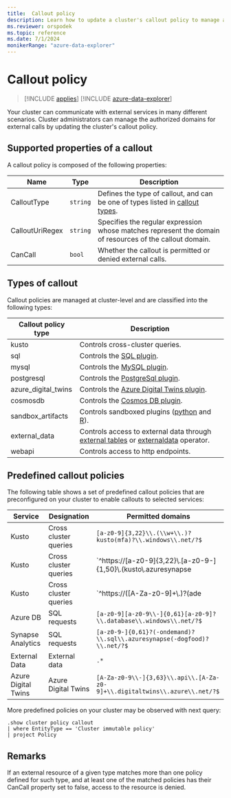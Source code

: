 ```yaml
---
title:  Callout policy
description: Learn how to update a cluster's callout policy to manage authorized domains for external calls.
ms.reviewer: orspodek
ms.topic: reference
ms.date: 7/1/2024
monikerRange: "azure-data-explorer"
---
```

# Callout policy

> [!INCLUDE [applies](../includes/applies-to-version/applies.md)] [!INCLUDE [azure-data-explorer](../includes/applies-to-version/azure-data-explorer.md)]

Your cluster can communicate with external services in many different scenarios.
Cluster administrators can manage the authorized domains for external calls by updating the cluster's callout policy.

## Supported properties of a callout

A callout policy is composed of the following properties:

| Name | Type | Description |
|--|--|--|
| CalloutType | `string` | Defines the type of callout, and can be one of types listed in [callout types](#types-of-callout). |
| CalloutUriRegex | `string` | Specifies the regular expression whose matches represent the domain of resources of the callout domain. |
| CanCall | `bool` | Whether the callout is permitted or denied external calls. |

## Types of callout

Callout policies are managed at cluster-level and are classified into the following types:

| Callout policy type | Description |
|--|--|
| kusto | Controls cross-cluster queries. |
| sql | Controls the [SQL plugin](../query/sql-request-plugin.md). |
| mysql | Controls the [MySQL plugin](../query/mysql-request-plugin.md). |
| postgresql | Controls the [PostgreSql plugin](../query/postgresql-request-plugin.md). |
| azure_digital_twins | Controls the [Azure Digital Twins plugin](../query/azure-digital-twins-query-request-plugin.md). |
| cosmosdb | Controls the [Cosmos DB plugin](../query/cosmosdb-plugin.md). |
| sandbox_artifacts | Controls sandboxed plugins ([python](../query/python-plugin.md) and [R](../query/r-plugin.md)). |
| external_data | Controls access to external data through [external tables](../query/schema-entities/external-tables.md) or [externaldata](../query/externaldata-operator.md) operator. |
| webapi | Controls access to http endpoints. |

## Predefined callout policies

The following table shows a set of predefined callout policies that are preconfigured on your cluster to enable callouts to selected services:

| Service | Designation | Permitted domains |
|--|--|--|
| Kusto | Cross cluster queries | `[a-z0-9]{3,22}\\.(\\w+\\.)?kusto(mfa)?\\.windows\\.net/?$` |
| Kusto | Cross cluster queries | `^https://[a-z0-9]{3,22}\\.[a-z0-9-]{1,50}\\.(kusto\\.azuresynapse | kustodev\\.azuresynapse-dogfood)\\.net/?$` |
| Kusto | Cross cluster queries | `^https://([A-Za-z0-9]+\\.)?(ade | adx)\\.(int\\. | aimon\\.)?(applicationinsights | loganalytics | monitor)\\.(io | azure\\.com)/` |
| Azure DB | SQL requests | `[a-z0-9][a-z0-9\\-]{0,61}[a-z0-9]?\\.database\\.windows\\.net/?$` |
| Synapse Analytics | SQL requests | `[a-z0-9-]{0,61}?(-ondemand)?\\.sql\\.azuresynapse(-dogfood)?\\.net/?$` |
| External Data | External data | `.*` |
| Azure Digital Twins | Azure Digital Twins | `[A-Za-z0-9\\-]{3,63}\\.api\\.[A-Za-z0-9]+\\.digitaltwins\\.azure\\.net/?$` |

More predefined policies on your cluster may be observed with next query:

```kusto
.show cluster policy callout 
| where EntityType == 'Cluster immutable policy'
| project Policy
```

## Remarks

If an external resource of a given type matches more than one policy defined for such type, and at least one of the matched policies has their CanCall property set to false, access to the resource is denied.
